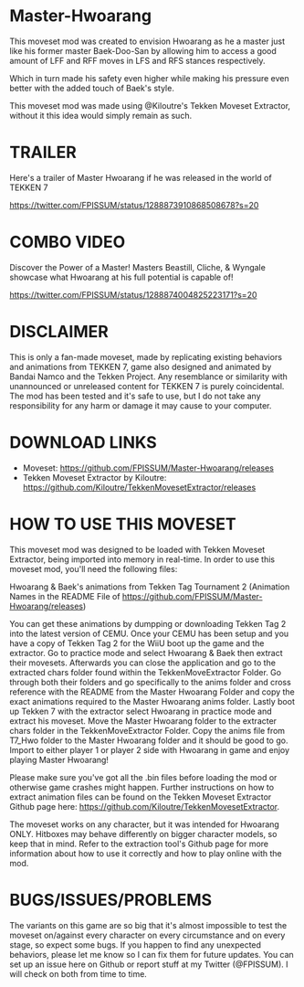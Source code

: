 # Master-Hwoarang

This moveset mod was created to envision Hwoarang as he a master just like his former master Baek-Doo-San
by allowing him to access a good amount of LFF and RFF moves in LFS and RFS stances respectively.

Which in turn made his safety even higher while making
his pressure even better with the added touch of Baek's style.

This moveset mod was made using @Kiloutre's Tekken Moveset Extractor, without it this idea would simply remain as such. 

# TRAILER
Here's a trailer of Master Hwoarang if he was released in the world of TEKKEN 7

https://twitter.com/FPISSUM/status/1288873910868508678?s=20

# COMBO VIDEO
Discover the Power of a Master! Masters Beastill, Cliche, & Wyngale showcase what Hwoarang at his full potential is capable of!

https://twitter.com/FPISSUM/status/1288874004825223171?s=20

# DISCLAIMER

This is only a fan-made moveset, made by replicating existing behaviors and animations from TEKKEN 7, game also designed and animated by Bandai Namco and the Tekken Project. Any resemblance or similarity with unannounced or unreleased content for TEKKEN 7 is purely coincidental. The mod has been tested and it's safe to use, but I do not take any responsibility for any harm or damage it may cause to your computer.

# DOWNLOAD LINKS
- Moveset: https://github.com/FPISSUM/Master-Hwoarang/releases
- Tekken Moveset Extractor by Kiloutre: https://github.com/Kiloutre/TekkenMovesetExtractor/releases

# HOW TO USE THIS MOVESET
This moveset mod was designed to be loaded with Tekken Moveset Extractor, being imported into memory in real-time. In order to use this moveset mod, you'll need the following files:

Hwoarang & Baek's animations from Tekken Tag Tournament 2 (Animation Names in the README File of https://github.com/FPISSUM/Master-Hwoarang/releases)

You can get these animations by dumpping or downloading Tekken Tag 2 into the latest version of CEMU. Once your CEMU has been setup and you have a copy of Tekken Tag 2 for the WiiU boot up the game and the extractor. Go to practice mode and select Hwoarang & Baek then extract their movesets. Afterwards you can close the application and go to the extracted chars folder found within the TekkenMoveExtractor Folder. Go through both their folders and go specifically to the anims folder and cross reference with the README from the Master Hwoarang Folder and copy the exact animations required to the Master Hwoarang anims folder. Lastly boot up Tekken 7 with the extractor select Hwoarang in practice mode and extract his moveset. Move the Master Hwoarang folder to the extracter chars folder in the TekkenMoveExtractor Folder. Copy the anims file from T7_Hwo folder to the Master Hwoarang folder and it should be good to go. Import to either player 1 or player 2 side with Hwoarang in game and enjoy playing Master Hwoarang!

Please make sure you've got all the .bin files before loading the mod or otherwise game crashes might happen. Further instructions on how to extract animation files can be found on the Tekken Moveset Extractor Github page here: https://github.com/Kiloutre/TekkenMovesetExtractor.

The moveset works on any character, but it was intended for Hwoarang ONLY. Hitboxes may behave differently on bigger character models, so keep that in mind. Refer to the extraction tool's Github page for more information about how to use it correctly and how to play online with the mod.

# BUGS/ISSUES/PROBLEMS
The variants on this game are so big that it's almost impossible to test the moveset on/against every character on every circumstance and on every stage, so expect some bugs. If you happen to find any unexpected behaviors, please let me know so I can fix them for future updates. You can set up an issue here on Github or report stuff at my Twitter (@FPISSUM). I will check on both from time to time.
